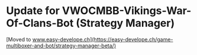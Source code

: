 # Update for VWOCMBB-Vikings-War-Of-Clans-Bot (Strategy Manager)

[Moved to www.easy-develope.ch](https://easy-develope.ch/game-multiboxer-and-bot/strategy-manager-beta/)
